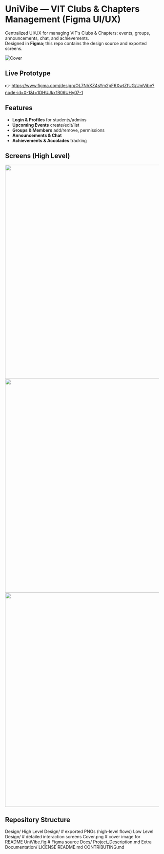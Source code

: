 # UniVibe — VIT Clubs & Chapters Management (Figma UI/UX)

Centralized UI/UX for managing VIT’s Clubs & Chapters: events, groups, announcements, chat, and achievements.  
Designed in **Figma**; this repo contains the design source and exported screens.

![Cover](Design/Cover.png)

## Live Prototype
👉 https://www.figma.com/design/OL7NhXZ4sYm2pF6XwtZfUG/UniVibe?node-id=0-1&t=1OHUJkx1B06UHy07-1

## Features
- **Login & Profiles** for students/admins
- **Upcoming Events** create/edit/list
- **Groups & Members** add/remove, permissions
- **Announcements & Chat**
- **Achievements & Accolades** tracking

## Screens (High Level)
<p>
  <img src="Design/High Level Design/1.png" width="700"/>
  <img src="Design/High Level Design/2.png" width="700"/>
  <img src="Design/High Level Design/3.png" width="700"/>
  <!-- Add more as needed -->
</p>

## Repository Structure
Design/
High Level Design/ # exported PNGs (high-level flows)
Low Level Design/ # detailed interaction screens
Cover.png # cover image for README
UniVibe.fig # Figma source
Docs/
Project_Description.md
Extra Documentation/
LICENSE
README.md
CONTRIBUTING.md
